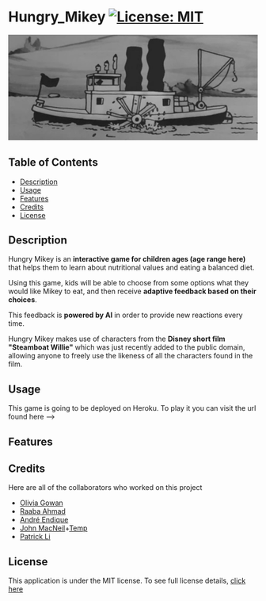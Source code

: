 # Hungry_Mikey [![License: MIT](https://img.shields.io/badge/License-MIT-yellow?style=flat-square&link=https%3A%2F%2Fopensource.org%2Flicense%2Fmit%2F)](https://opensource.org/license/mit/)

![Steamboat Willie riverboat image](Develop/public/images/Steamboat_Willie_banner.jpg)

## Table of Contents

- [Description](#description)
- [Usage](#usage)
- [Features](#features)
- [Credits](#credits)
- [License](#license)

## Description 
Hungry Mikey is an **interactive game for children ages (age range here)** that helps them to learn about nutritional values and eating a balanced diet. 

Using this game, kids will be able to choose from some options what they would like Mikey to eat, and then receive **adaptive feedback based on their choices**. 

This feedback is **powered by AI** in order to provide new reactions every time. 

Hungry Mikey makes use of characters from the **Disney short film "Steamboat Willie"** which was just recently added to the public domain, allowing anyone to freely use the likeness of all the characters found in the film. 

## Usage
This game is going to be deployed on Heroku. To play it you can visit the url found here -->

## Features

## Credits

Here are all of the collaborators who worked on this project
- [Olivia Gowan](https://github.com/Olivia-the-G)
- [Raaba Ahmad](https://github.com/raaba241)
- [André Endique](https://github.com/ae-andre)
- [John MacNeil](https://github.com/JohnM89)+[Temp](https://github.com/Temp-JohnM89)
- [Patrick Li](https://github.com/PaatL)

## License
This application is under the MIT license. To see full license details, [click here](https://opensource.org/license/mit/)
